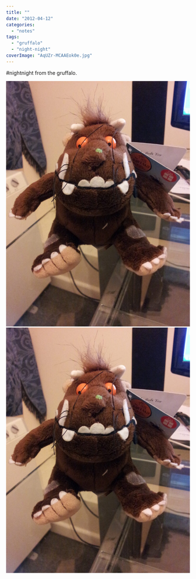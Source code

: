 ```yaml
---
title: ""
date: "2012-04-12"
categories: 
  - "notes"
tags: 
  - "gruffalo"
  - "night-night"
coverImage: "AqUZr-MCAAEok0e.jpg"
---
```


#nightnight from the gruffalo.

[![](images/AqUZr-MCAAEok0e-768x1024.jpg)](images/AqUZr-MCAAEok0e.jpg)
[![](images/AqUZr-MCAAEok0e-768x1024.jpg)](images/AqUZr-MCAAEok0e.jpg)

